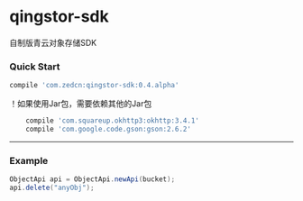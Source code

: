 # qingstor-sdk
自制版青云对象存储SDK

### Quick Start

```gradle
compile 'com.zedcn:qingstor-sdk:0.4.alpha'
```

！如果使用Jar包，需要依赖其他的Jar包

```gradle
    compile 'com.squareup.okhttp3:okhttp:3.4.1'
    compile 'com.google.code.gson:gson:2.6.2'
```

----------------------------------

### Example

```java
ObjectApi api = ObjectApi.newApi(bucket);
api.delete("anyObj");
```
